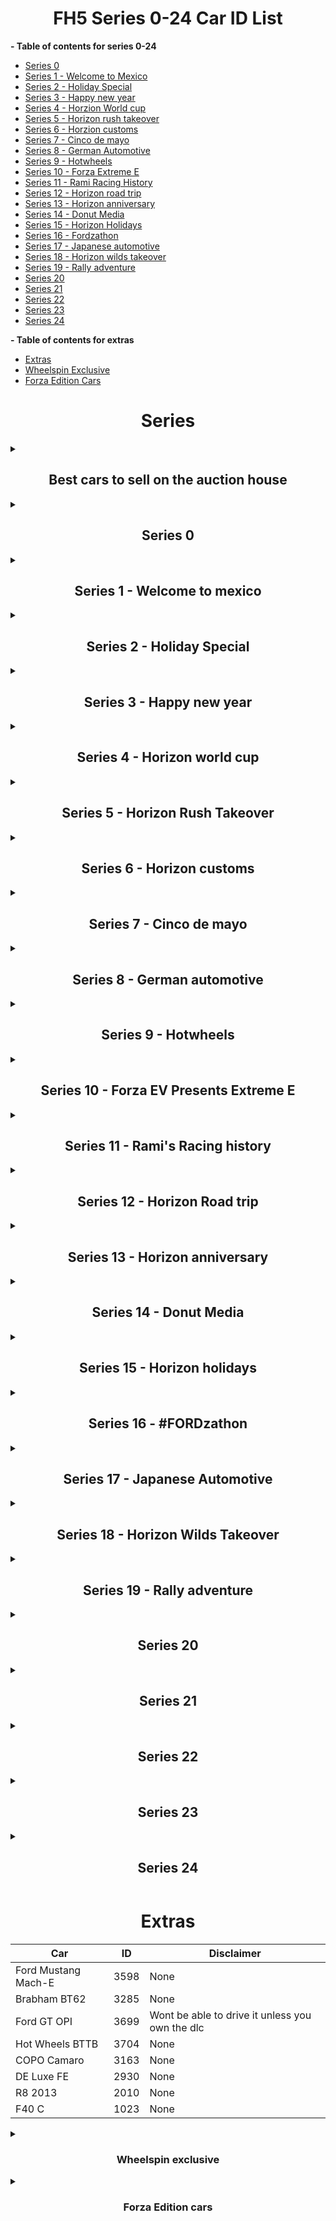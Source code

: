 <h1 align="center"> FH5 Series 0-24 Car ID List</h1>

**- Table of contents for series 0-24**

* [Series 0](#series-0)
* [Series 1 - Welcome to Mexico](#series-1---welcome-to-mexico)
* [Series 2 - Holiday Special](#series-2---holiday-special)
* [Series 3 - Happy new year](#series-3---happy-new-year)
* [Series 4 - Horzion World cup](#series-4---horizon-world-cup)
* [Series 5 - Horizon rush takeover](#series-5---horizon-rush-takeover)
* [Series 6 - Horzion customs](#series-6---horizon-customs)
* [Series 7 - Cinco de mayo](#series-7---cinco-de-mayo)
* [Series 8 - German Automotive](#series-8---german-automotive)
* [Series 9 - Hotwheels](#series-9---hotwheels)
* [Series 10 - Forza Extreme E](#series-10---forza-ev-presents-extreme-e)
* [Series 11 - Rami Racing History](#series-11---ramis-racing-history)
* [Series 12 - Horizon road trip](#series-12---horizon-road-trip)
* [Series 13 - Horizon anniversary](#series-13---horizon-anniversary)
* [Series 14 - Donut Media](#series-14---donut-media)
* [Series 15 - Horizon Holidays](#series-15---horizon-holidays)
* [Series 16 - Fordzathon](#series-16---fordzathon)
* [Series 17 - Japanese automotive](#series-17---japanese-automotive)
* [Series 18 - Horizon wilds takeover](#series-18---horizon-wilds-takeover)
* [Series 19 - Rally adventure](#series-19---rally-adventure)
* [Series 20](#series-20)
* [Series 21](#series-21)
* [Series 22](#series-22)
* [Series 23](#series-23)
* [Series 24](#series-24)

**- Table of contents for extras**

* [Extras](#extras)
* [Wheelspin Exclusive](#Wheelspin-exclusive)
* [Forza Edition Cars](#forza-edition-cars)


<h1 align="center"> Series</h1>

<details>
<summary><h2 align="center">Best cars to sell on the auction house</h2></summary>

| CAR                               | ID   |
|-----------------------------------|------|
| Ferrari 599XX                     | 1171 |
| Koenigsegg Agera                  | 1397 |
| Hoonigan Gymkhana 10 Hoonicorn V2 | 3006 |
| Italdesign Zerouno                | 3194 |
| BMW M4 Competition Coupe          | 3645 |
| Lamborghini Huracan STO           | 3672 |

</details>



<details>
<summary><h2 align="center">Series 0</h2></summary>

| Car                    | ID   |
|------------------------|------|
| Honda NSX-R GT         | 569  |
| Honda Civic Coupe 2016 | 3069 |

</details>



<details>
<summary><h2 align="center">Series 1 - Welcome to mexico</h2></summary>

| Car                               | ID   |
|-----------------------------------|------|
| DeLorean DMC-12                   | 1270 |
| Hoonigan Gymkhana 10 Hoonicorn V2 | 3006 |
| Italdesign Zerouno                | 3194 |
| Raesr Tachyon Speed               | 3196 |

</details>



<details>
<summary><h2 align="center">Series 2 - Holiday Special</h2></summary>

| Car                                 | ID   |
|-------------------------------------|------|
| Lamborghini Aventador SVJ           | 3289 |
| Mercedes AMG E63 S                  | 3250 |
| Maserati 8CTF                       | 2068 |
| Raesr Tachyon Speed                 | 1319 |
| Lamborghini Gallardo Spyder LP570-4 | 1601 |
| Peel Trident                        | 3005 |
| Peel P50 (Secret Santa)             | 2987 |
| Ferrari 575M Mararello              | 257  |

</details>



<details>
<summary><h2 align="center">Series 3 - Happy new year</h2></summary>

| Car                            | ID   |
|--------------------------------|------|
| Zenvo ST1                      | 2474 |
| Toyota Celica Sport            | 295  |
| Donkervoort GTO                | 2105 |
| Toyota Land Cruser Arctic AT37 | 2743 |
| Toyota 4Runner TRD Pro AT38    | 3373 |
| Jaguar XKR-S GT                | 2235 |
| Vauxhall Lotus Carlton         | 291  |

</details>



<details>
<summary><h2 align="center">Series 4 - Horizon world cup</h2></summary>

| Car                 | ID   |
|---------------------|------|
| Nio EP9             | 3366 |
| Wuling Sunshine     | 3548 |
| Porsche 911 GT3 RS4 | 2297 |
| MG MG3              | 2173 |

</details>



<details>
<summary><h2 align="center">Series 5 - Horizon Rush Takeover</h2></summary>

| Car               | ID   |
|-------------------|------|
| Mini Cooper S FE  | 2699 |
| KTM X-Bow GT4     | 3035 |
| Noble M600        | 1253 |
| Nissan GT-R Nismo | 3622 |

</details>



<details>
<summary><h2 align="center">Series 6 - Horizon customs</h2></summary>

| Car                 | ID   |
|---------------------|------|
| Ascari KZ1R         | 1451 |
| McLaren 765LT       | 3482 |
| ATS GT              | 3195 |
| McLaren 650S Spider | 3087 |

</details>



<details>
<summary><h2 align="center">Series 7 - Cinco de mayo</h2></summary>

| Car                   | ID   |
|-----------------------|------|
| Ferrari SF90 Stradale | 3595 |
| Ferrari 250 GT        | 1578 |
| Ferrari California T  | 2194 |
| Ferrari 512 TR        | 255  |
| Ferrari F8 Tributo    | 3367 |

</details>



<details>
<summary><h2 align="center">Series 8 - German automotive</h2></summary>

| Car                 | ID   |
|---------------------|------|
| Porsche 959         | 269  |
| Porsche 911 GT3 '21 | 3667 |
| Merc-AMG GT S       | 2242 |
| Audi RS 4 Avant '18 | 3318 |
| M3 GTS              | 1598 |

</details>



<details>
<summary><h2 align="center">Series 9 - Hotwheels</h2></summary>

| Car                     | ID   |
|-------------------------|------|
| Lamborghini Aventador J | 1583 |
| Plymouth Barracuda      | 281  |
| Dodge Coronet Super Bee | 1352 |

</details>



<details>
<summary><h2 align="center">Series 10 - Forza EV Presents Extreme E</h2></summary>

| Car                              | ID   |
|----------------------------------|------|
| 58 Extreme E                     | 3727 |
| 42 Extreme E                     | 3711 |
| 44 Extreme E                     | 3712 |
| 23 Extreme E                     | 3710 |
| 5  Extreme E                     | 3713 |
| 55 Extreme E                     | 3714 |
| 22 Extreme E                     | 3709 |
| 6  Extreme E                     | 3715 |
| 125 Extreme E                    | 3708 |
| Porsche 23 917                   | 2869 |
| Porsche Guntherwerks             | 3160 |
| Porsche Emory 356 C              | 3150 |
| Porsche 911 Reimagined by Singer | 3248 |

</details>



<details>
<summary><h2 align="center">Series 11 - Rami's Racing history</h2></summary>

| Car                      | ID   |
|--------------------------|------|
| BMW M4 Competition Coupe | 3645 |
| Porsche 550A Spyder      | 1281 |
| HDT Commodore Group A    | 2584 |
| Subary Legacy RS         | 1382 |
| Xpeng P7                 | 3547 |

</details>



<details>
<summary><h2 align="center">Series 12 - Horizon Road trip</h2></summary>

| Car                  | ID   |
|----------------------|------|
| Audi RS E-Tron GT    | 3359 |
| Bentley Turbo R      | 3172 |
| Audi RS 7 Sportsback | 3584 |
| Link & Co 21         | 3677 |
| Nissan Sentra Nismo  | 2874 |

</details>



<details>
<summary><h2 align="center">Series 13 - Horizon anniversary</h2></summary>

| Car                   | ID   |
|-----------------------|------|
| Ferrari 599XX         | 1171 |
| Koenigsegg Agera 2011 | 1397 |
| Eagle Speedster       | 2908 |
| Aston Martin One-77   | 1181 |

</details>



<details>
<summary><h2 align="center">Series 14 - Donut Media</h2></summary>

| Car                       | ID   |
|---------------------------|------|
| Lynk & Co 20              | 3552 |
| Morris Traveller          | 3142 |
| Ford Super Deluxe Wagon   | 2504 |
| Morris Series II Traveler | 3116 |

</details>



<details>
<summary><h2 align="center">Series 15 - Horizon holidays</h2></summary>

| Car                                      | ID   |
|------------------------------------------|------|
| AMC Javelin                              | 1267 |
| Plymouth Fury                            | 2216 |
| Cadillac XTS Limousine                   | 2128 |
| AMC Rebel                                | 1572 |
| Lamborghini Sian Roadster (Secret Santa) | 3608 |

</details>



<details>
<summary><h2 align="center">Series 16 - #FORDzathon</h2></summary>

| Car                          | ID   |
|------------------------------|------|
| MG #20 MG6 Xpower            | 3537 |
| MG MG6 Xpower                | 3689 |
| Renault Clio R.S. 2010       | 1264 |
| Renault Megane RS 250 2010   | 1204 |
| Renault Clio R.S. 16 Concept | 3182 |

</details>



<details>
<summary><h2 align="center">Series 17 - Japanese Automotive</h2></summary>

| Car                    | ID   |
|------------------------|------|
| Nissan Z 2023          | 3620 |
| Toyota MR2 GT          | 398  |
| Toyota Sport 800       | 2469 |
| Mitsubishi Galant VR-4 | 1381 |

</details>



<details>
<summary><h2 align="center">Series 18 - Horizon Wilds Takeover</h2></summary>

| Car                 | ID   |
|---------------------|------|
| Nissan Safari Turbo | 2822 |
| Subaru Brat         | 2140 |
| Sierra 700          | 3665 |
| Audi S1             | 1478 |
| Gymkhana 9 RX       | 2648 |
| Honda Ridgeline     | 2745 |
| Polaris             | 3687 |

</details>



<details>
<summary><h2 align="center">Series 19 - Rally adventure</h2></summary>

| Car                           | ID   |
|-------------------------------|------|
| Alumicraft Trick Truck        | 3693 |
| Alumacraft Class 1 Buddy      | 3549 |
| Casey Currie Trophy Jeep      | 3603 |
| Hoonigan Scumbug              | 3553 |
| Jimco Hammerhead              | 3604 |
| Jumco Trophy Truck            | 3605 |
| Polaris Pro XP Factory Racing | 3686 |
| RJ Anderson Pro Truck         | 3662 |
| Ford F-150 Lightning          | 3692 |
| Ford Focus RS                 | 3670 |
| Cadillac CT5                  | 3720 |
| Cadillac CT4                  | 3719 |
| Rimac Nevera                  | 3625 |
| Lexus LC 500                  | 3520 |

</details>



<details>
<summary><h2 align="center">Series 20</h2></summary>

| Car                     | ID   |
|-------------------------|------|
| Lamborghini Huracan STO | 3672 |
| Porsche Mission R       | 3698 |
| Porsche #70 935         | 3214 |
| Audi RS6 Avant          | 3583 |

</details>



<details> 
<summary><h2 align="center">Series 21</h2></summary>

| Car                    | ID   |
|------------------------|------|
| Cupra Formentor V25    | 3746 |
| Cupra Tavascan concept | 3747 |
| Derbeti F-250          | 3439 |
| Ford F-150 XLT         | 3597 |
| Chevy K10              | 3590 |
| GMC Hummer             | 3722 |

</details>

<details> 
<summary><h2 align="center">Series 22</h2></summary>

| Car                         | ID   |
|-----------------------------|------|
| Nissan Z Formula Drift #64  | 3744 |
| AMG GT Black Series         | 3616 |
| GMC Syclone                 | 1294 |
| GMC Typhoon                 | 1394 |
| SL65 Black Series           | 1090 |
| Nissan low car              | 3743 |
| Nissan high car             | 3742 |
| Nissan 240SX FD Donut Media | 3741 |
| Ford Supervan 3 Donut Media | 9007 |
| Barbie GMC                  | 3809 |
| Barbie Corvette             | 3808 |

</details>


<details> 
<summary><h2 align="center">Series 23</h2></summary>

| CAR             | ID   |
|-----------------|------|
| Deberti Mustang | 3085 |
| XB falcon       | 1278 |
| Henessey Chevy  | 3284 |
| HW firebird     | 3706 |
| Firebird        | 1005 |
| Toyota GR86     | 3761 |

</details>

<details> 
<summary><h2 align="center">Series 24</h2></summary>

| Car                             	| ID   	|
|---------------------------------	|------	|
| 1980 Abarth 131                 	| 1124 	|
| 2016 Abarth 659                 	| 2489 	|
| 2017 Abarth 124                 	| 2740 	|
| 1992 Alfa Romeo 155 Q4          	| 1393 	|
| 2007 Alfa Romeo 8C Competizione 	| 1032 	|
| 2014 Alfa Romeo 4C              	| 2038 	|
| 1982 Lancia 037                 	| 1295 	|
| 1986 Lancia Delta S4            	| 1661 	|

**DLC Required cars:**

| Car                                                     	| ID   	|
|---------------------------------------------------------	|------	|
| 2020 Ferrari Roma                                       	| 3594 	|
| 2022 Ferrari 296 GTB                                    	| 3724 	|
| 2019 Italdesign Davinci Concept                         	| 3320 	|
| 2018 Lamborghini #63 Squadra Corse Huracàn Super Trofeo 	| 3239 	|
| 2020 Lamborghini SC20                                   	| 3673 	|
| 2020 Lamborghini Essenza SCV12                          	| 3606 	|
| 2022 Lamborghini Huracàn Tecnica                        	| 3753 	|

</details>

<h1 align="center"> Extras</h1>

| Car                         | ID   | Disclaimer                                      |
|-----------------------------|------|-------------------------------------------------|
| Ford Mustang Mach-E         | 3598 | None                                            |
| Brabham BT62                | 3285 | None                                            |
| Ford GT OPI                 | 3699 | Wont be able to drive it unless you own the dlc |
| Hot Wheels BTTB             | 3704 | None                                            |
| COPO Camaro                 | 3163 | None                                            |
| DE Luxe FE                  | 2930 | None                                            |
| R8 2013                     | 2010 | None                                            |
| F40 C                       | 1023 | None                                            |


<details>
<summary><h3 align="center">Wheelspin exclusive</h3></summary>

| Car                                                   | ID   |
|-------------------------------------------------------|------|
| Alpine 2017 A110                                      | 2973 |
| Audi 2013 R8 Coupe V10 Plus 5.2 Fsi Quattro           | 2010 |
| Bmw 2015 X6 M                                         | 2431 |
| Chevrolet 1970 Corvette ZR-1                          | 315  |
| Ferrari 1967 #24 Ferrari Spa 330 P4                   | 2793 |
| Ferrari 1969 Dino 246 GT                              | 326  |
| Ferrari 2013 458 Speciale                             | 2184 |
| Ford 1981 Fiesta XR2                                  | 2158 |
| Ford 2005 GT                                          | 348  |
| Ford 2017 N0.14 Rahal Letterman Lanigan Racing Fiesta | 2937 |
| Ford 2019 Ranger Raptor                               | 3174 |
| Hot Wheels 1969 Twin Mill                             | 2750 |
| Hot Wheels Ford F-5 Dually Custom Hot Rod             | 3252 |
| Hot Wheels Nash Metropolitan Custom                   | 3407 |
| Hot Wheels Ford Mustang                               | 2576 |
| Hot Wheels Rip Rod                                    | 2751 |
| Hotwheels 2Jetz                                       | 3405 |
| Hyundai 2019 Veloster N                               | 2872 |
| Jaguar 1993 XJ220                                     | 489  |
| Jaguar 2015 F-Type R Coupe                            | 2162 |
| Koenigsegg 2008 CCGT                                  | 1007 |
| Lamborghini 2010 Murcielago LP 670-4 SV               | 1173 |
| Mclaren 1993 F1                                       | 1314 |
| Mercedes-Amg 2018 E 63 S                              | 3250 |
| Meyers Manx                                           | 2416 |
| Mini 2013 X-Raid All4 Racing Countryman               | 2148 |
| Pagani 2016 Huayra BC                                 | 2647 |
| Porche 2018 Macan LPR Rally Raid                      | 3187 |
| Radical 2015 RXC Turbo                                | 2486 |
| Saleen 2004 S7                                        | 432  |
| Subaru 1998 Impreza 22B-STI Version                   | 363  |
| Toyota 1985 Sprinter Trueno Gt Apex                   | 455  |

</details>


<details> 
<summary><h3 align="center">Forza Edition cars</h3></summary>
  
| Car                                            | ID   |
|------------------------------------------------|------|
| BMW X5 M                                       | 3556 |
| Dodge Charger R/T                              | 3561 |
| Chevrolet 1953 Corvette                        | 3559 |
| Exomotive 2018 Exocet Off-Road                 | 3562 |
| Ford Racing Puma                               | 3564 |
| Lamborghini 2011 Sesto Elemento                | 2941 |
| Maserati Gran Turismo S                        | 3568 |
| Mercedes-Benz 1998 Amg Clk Gtr                 | 2948 |
| Mercedes-Benz 2015 #24 Tankpool24 Racing Truck | 2947 |
| Meyers 1971 Manx                               | 3570 |
| Morris 1953 Minor 1000                         | 2964 |
| Nissan 2003 Fairlady Z                         | 2951 |
| Pagani 2016 Huyara BC                          | 3572 |
| Pontiac 1987 Firebird Trans Am Gta             | 3573 |
| Porsche 911 GT3 RS                             | 3574 |
| Volkswagen Beetle                              | 3577 |

</details>
